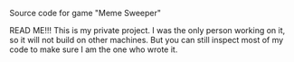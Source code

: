 Source code for game "Meme Sweeper"

READ ME!!!
This is my private project. I was the only person working on it, so it will not build on other machines.
But you can still inspect most of my code to make sure I am the one who wrote it.
